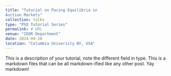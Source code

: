 ```yaml
---
title: "Tutorial on Pacing Equilibria in
Auction Markets"
collection: talks
type: "PhD Tutorial Series"
permalink: # URL
venue: "IEOR Department"
date: 2024-09-20
location: "Columbia University NY, USA"
---
```


This is a description of your tutorial, note the different field in type. This is a markdown files that can be all markdown-ified like any other post. Yay markdown!
